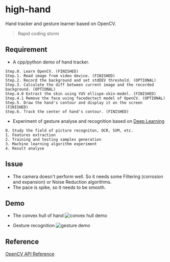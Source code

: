 high-hand
=========

Hand tracker and gesture learner based on OpenCV.

> Rapid coding storm

## Requirement
* A cpp/python demo of hand tracker.
```
Step.0. Learn OpenCV. (FINISHED)
Step.1. Read image from video device. (FINISHED)
Step.2. Record the background and set stdDEV threshold. (OPTIONAL)
Step.3. Calculate the diff between current image and the recorded background. (OPTIONAL)
Step.4.0 Extract the skin using YUV ellispe-skin-model. (FINISHED)
Step.4.1 Remove the face using facedectect model of OpenCV. (OPTIONAL)
Step.5. Draw the hand's contour and display it on the screen (FINISHED)
Step.6. Track the center of hand's contour. (FINISHED)
```

* Experiment of gesture analyse and recognition based on [Deep Learning](http://deeplearning.stanford.edu/wiki/index.php/UFLDL%E6%95%99%E7%A8%8B)
```
0. Study the field of picture recogniton, OCR, SVM, etc.
1. Features extraction
2. Training and testing samples generation
3. Machine learning algorithm experiment
4. Result analyse
```

## Issue
* The camera doesn't perform well. So it needs some Filtering (corrosion and expansion) or Noise Reduction algorithms.
* The pace is spike, so it needs to be smooth.

## Demo
* The convex hull of hand
![convex hull demo](https://github.com/iphkwan/high-hand/blob/master/img/demo_0.png?raw=true)

* Gesture recognition
![gesture demo](https://github.com/iphkwan/high-hand/blob/master/img/demo_3.png?raw=true)

## Reference
[OpenCV API Reference](http://docs.opencv.org/modules/refman.html)
